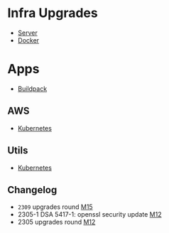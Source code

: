 # Infra Upgrades

* [Server](../upgrades/server.md)
* [Docker](../upgrades/docker.md)

# Apps

* [Buildpack](https://github.com/TalkingPts/Buildpack/blob/master/docs/upgrades.md)

## AWS

* [Kubernetes](../upgrades/k8s.md)

## Utils

* [Kubernetes](../upgrades/utils/k8s.md)

## Changelog

* `2309` upgrades round [M15][M15]
* 2305-1 DSA 5417-1: openssl security update [M12][M12]
* 2305 upgrades round [M12][M12]

[M12]: https://github.com/TalkingPts/Infrastructure/milestone/12
[M15]: https://github.com/TalkingPts/Infrastructure/milestone/15
